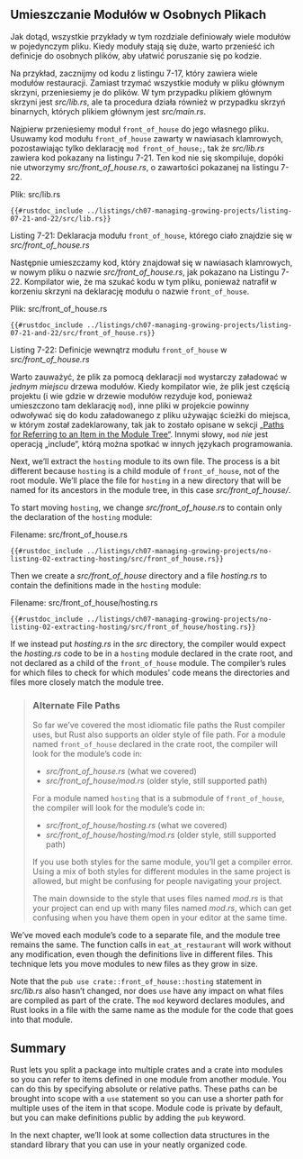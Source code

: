 <!-- ## Separating Modules into Different Files -->
## Umieszczanie Modułów w Osobnych Plikach

Jak dotąd, wszystkie przykłady w tym rozdziale definiowały wiele modułów w pojedynczym pliku.
Kiedy moduły stają się duże, warto przenieść ich definicje do osobnych plików, aby ułatwić poruszanie się po kodzie.

Na przykład, zacznijmy od kodu z listingu 7-17, który zawiera wiele modułów restauracji.
Zamiast trzymać wszystkie moduły w pliku głównym skrzyni, przeniesiemy je do plików.
W tym przypadku plikiem głównym skrzyni jest *src/lib.rs*, ale ta procedura działa również w przypadku skrzyń binarnych, których plikiem głównym jest *src/main.rs*.

Najpierw przeniesiemy moduł `front_of_house` do jego własnego pliku.
Usuwamy kod modułu `front_of_house` zawarty w nawiasach klamrowych, pozostawiając tylko deklarację `mod front_of_house;`, tak że *src/lib.rs* zawiera kod pokazany na listingu 7-21.
Ten kod nie się skompiluje, dopóki nie utworzymy *src/front_of_house.rs*, o zawartości pokazanej na listingu 7-22.

<span class="filename">Plik: src/lib.rs</span>

```rust,ignore,does_not_compile
{{#rustdoc_include ../listings/ch07-managing-growing-projects/listing-07-21-and-22/src/lib.rs}}
```

<span class="caption">Listing 7-21: Deklaracja modułu `front_of_house`, którego ciało znajdzie się w *src/front_of_house.rs*</span>

Następnie umieszczamy kod, który znajdował się w nawiasach klamrowych, w nowym pliku o nazwie *src/front_of_house.rs*, jak pokazano na Listingu 7-22.
Kompilator wie, że ma szukać kodu w tym pliku, ponieważ natrafił w korzeniu skrzyni na deklarację modułu o nazwie `front_of_house`.

<span class="filename">Plik: src/front_of_house.rs</span>

```rust,ignore
{{#rustdoc_include ../listings/ch07-managing-growing-projects/listing-07-21-and-22/src/front_of_house.rs}}
```

<span class="caption">Listing 7-22: Definicje wewnątrz modułu `front_of_house` w *src/front_of_house.rs*</span>

Warto zauważyć, że plik za pomocą deklaracji `mod` wystarczy załadować w *jednym miejscu* drzewa modułów.
Kiedy kompilator wie, że plik jest częścią projektu (i wie gdzie w drzewie modułów rezyduje kod, ponieważ umieszczono tam deklarację `mod`), inne pliki w projekcie powinny odwoływać się do kodu załadowanego z pliku używając ścieżki do miejsca, w którym został zadeklarowany, tak jak to zostało opisane w sekcji [„Paths for Referring to an Item in the Module Tree“][paths]<!-- ignore -->.
Innymi słowy, `mod` *nie* jest operacją „include“, którą można spotkać w innych językach programowania.

Next, we’ll extract the `hosting` module to its own file. The process is a bit
different because `hosting` is a child module of `front_of_house`, not of the
root module. We’ll place the file for `hosting` in a new directory that will be
named for its ancestors in the module tree, in this case *src/front_of_house/*.

To start moving `hosting`, we change *src/front_of_house.rs* to contain only the
declaration of the `hosting` module:

<span class="filename">Filename: src/front_of_house.rs</span>

```rust,ignore
{{#rustdoc_include ../listings/ch07-managing-growing-projects/no-listing-02-extracting-hosting/src/front_of_house.rs}}
```

Then we create a *src/front_of_house* directory and a file *hosting.rs* to
contain the definitions made in the `hosting` module:

<span class="filename">Filename: src/front_of_house/hosting.rs</span>

```rust,ignore
{{#rustdoc_include ../listings/ch07-managing-growing-projects/no-listing-02-extracting-hosting/src/front_of_house/hosting.rs}}
```

If we instead put *hosting.rs* in the *src* directory, the compiler would
expect the *hosting.rs* code to be in a `hosting` module declared in the crate
root, and not declared as a child of the `front_of_house` module. The
compiler’s rules for which files to check for which modules’ code means the
directories and files more closely match the module tree.

> ### Alternate File Paths
>
> So far we’ve covered the most idiomatic file paths the Rust compiler uses,
> but Rust also supports an older style of file path. For a module named
> `front_of_house` declared in the crate root, the compiler will look for the
> module’s code in:
>
> * *src/front_of_house.rs* (what we covered)
> * *src/front_of_house/mod.rs* (older style, still supported path)
>
> For a module named `hosting` that is a submodule of `front_of_house`, the
> compiler will look for the module’s code in:
>
> * *src/front_of_house/hosting.rs* (what we covered)
> * *src/front_of_house/hosting/mod.rs* (older style, still supported path)
>
> If you use both styles for the same module, you’ll get a compiler error. Using
> a mix of both styles for different modules in the same project is allowed, but
> might be confusing for people navigating your project.
>
> The main downside to the style that uses files named *mod.rs* is that your
> project can end up with many files named *mod.rs*, which can get confusing
> when you have them open in your editor at the same time.

We’ve moved each module’s code to a separate file, and the module tree remains
the same. The function calls in `eat_at_restaurant` will work without any
modification, even though the definitions live in different files. This
technique lets you move modules to new files as they grow in size.

Note that the `pub use crate::front_of_house::hosting` statement in
*src/lib.rs* also hasn’t changed, nor does `use` have any impact on what files
are compiled as part of the crate. The `mod` keyword declares modules, and Rust
looks in a file with the same name as the module for the code that goes into
that module.

## Summary

Rust lets you split a package into multiple crates and a crate into modules
so you can refer to items defined in one module from another module. You can do
this by specifying absolute or relative paths. These paths can be brought into
scope with a `use` statement so you can use a shorter path for multiple uses of
the item in that scope. Module code is private by default, but you can make
definitions public by adding the `pub` keyword.

In the next chapter, we’ll look at some collection data structures in the
standard library that you can use in your neatly organized code.

[paths]: ch07-03-paths-for-referring-to-an-item-in-the-module-tree.html
